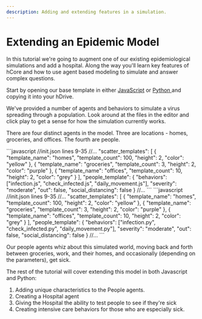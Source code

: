 ```yaml
---
description: Adding and extending features in a simulation.
---
```


# Extending an Epidemic Model

In this tutorial we're going to augment one of our existing epidemiological simulations and add a hospital. Along the way you'll learn key features of hCore and how to use agent based modeling to simulate and answer complex questions.

Start by opening our base template in either [JavaScript](https://hash.ai/@hash/getting-started-base) or [Python ](https://hash.ai/@hash/getting-started-base-python)and copying it into your hDrive.

We've provided a number of agents and behaviors to simulate a virus spreading through a population. Look around at the files in the editor and click play to get a sense for how the simulation currently works.

There are four distinct agents in the model. Three are locations - homes, groceries, and offices. The fourth are people.

<Tabs>
<Tab title="JavaScript" >
```javascript
 //init.json lines 9-35
 //...
   "scatter_templates": [
    {
      "template_name": "homes",
      "template_count": 100,
      "height": 2,
      "color": "yellow"
    },
    {
      "template_name": "groceries",
      "template_count": 3,
      "height": 2,
      "color": "purple"
    },
    {
      "template_name": "offices",
      "template_count": 10,
      "height": 2,
      "color": "grey"
    }
  ],
  "people_template": {
    "behaviors": ["infection.js", "check_infected.js", "daily_movement.js"],
    "severity": "moderate",
    "out": false,
    "social_distancing": false
  }
//...
```
</Tab>

<Tab title="Python" >
```javascript
 //init.json lines 9-35
 //...
   "scatter_templates": [
    {
      "template_name": "homes",
      "template_count": 100,
      "height": 2,
      "color": "yellow"
    },
    {
      "template_name": "groceries",
      "template_count": 3,
      "height": 2,
      "color": "purple"
    },
    {
      "template_name": "offices",
      "template_count": 10,
      "height": 2,
      "color": "grey"
    }
  ],
  "people_template": {
    "behaviors": ["infection.py", "check_infected.py", "daily_movement.py"],
    "severity": "moderate",
    "out": false,
    "social_distancing": false
  }
//...
```
</Tab>
</Tabs>

Our people agents whiz about this simulated world, moving back and forth between groceries, work, and their homes, and occasionally \(depending on the parameters\), get sick.

The rest of the tutorial will cover extending this model in both Javascript and Python:

1. Adding unique characteristics to the People agents.
2. Creating a Hospital agent
3. Giving the Hospital the ability to test people to see if they're sick
4. Creating intensive care behaviors for those who are especially sick.

